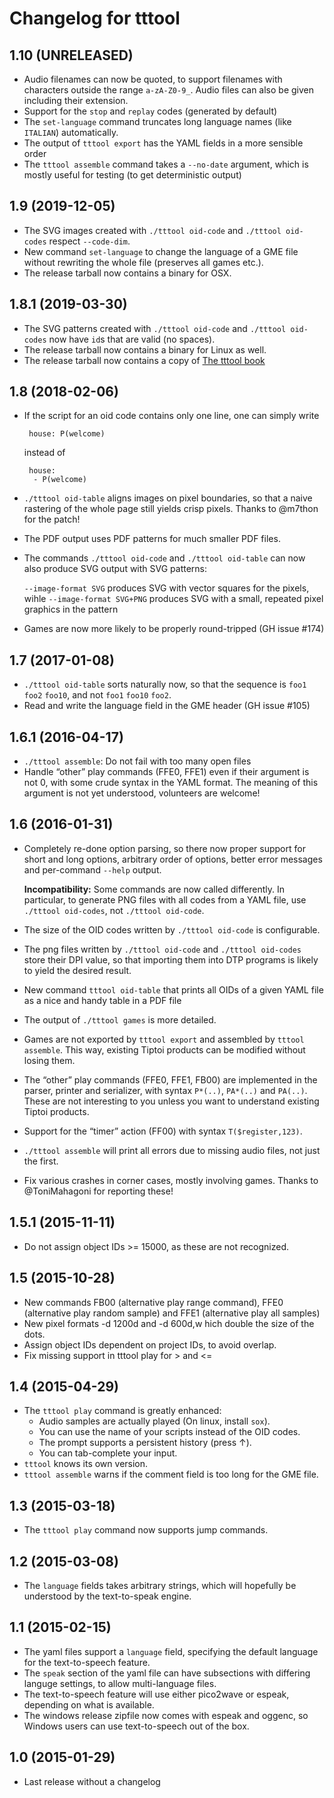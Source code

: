 # Changelog for tttool

## 1.10 (UNRELEASED)

 * Audio filenames can now be quoted, to support filenames with characters
   outside the range `a-zA-Z0-9_`. Audio files can also be given including
   their extension.
 * Support for the `stop` and `replay` codes (generated by default)
 * The `set-language` command truncates long language names (like `ITALIAN`)
   automatically.
 * The output of `tttool export` has the YAML fields in a more sensible order
 * The `tttool assemble` command takes a `--no-date` argument, which is
   mostly useful for testing (to get deterministic output)

## 1.9 (2019-12-05)

 * The SVG images created with `./tttool oid-code` and `./tttool oid-codes`
   respect `--code-dim`.
 * New command `set-language` to change the language of a GME file without
   rewriting the whole file (preserves all games etc.).
 * The release tarball now contains a binary for OSX.

## 1.8.1 (2019-03-30)

 * The SVG patterns created with `./tttool oid-code` and `./tttool oid-codes`
   now have `id`s that are valid (no spaces).
 * The release tarball now contains a binary for Linux as well.
 * The release tarball now contains a copy of [The tttool book](http://tttool.readthedocs.io/de/latest/)

## 1.8 (2018-02-06)

 * If the script for an oid code contains only one line, one can simply write

        house: P(welcome)

   instead of

        house:
         - P(welcome)
 * `./tttool oid-table` aligns images on pixel boundaries, so that a naive
   rastering of the whole page still yields crisp pixels.
   Thanks to @m7thon for the patch!
 * The PDF output uses PDF patterns for much smaller PDF files.
 * The commands `./tttool oid-code` and `./tttool oid-table` can now also
   produce SVG output with SVG patterns:

   `--image-format SVG` produces SVG with vector squares
   for the pixels, wihle `--image-format SVG+PNG` produces SVG with a small,
   repeated pixel graphics in the pattern
 * Games are now more likely to be properly round-tripped (GH issue #174)

## 1.7 (2017-01-08)

 * `./tttool oid-table` sorts naturally now, so that the sequence is `foo1`
   `foo2` `foo10`, and not `foo1` `foo10` `foo2`.
 * Read and write the language field in the GME header (GH issue #105)

## 1.6.1 (2016-04-17)

 * `./tttool assemble`: Do not fail with too many open files
 * Handle “other” play commands (FFE0, FFE1) even if their argument is not 0,
   with some crude syntax in the YAML format. The meaning of this argument is
   not yet understood, volunteers are welcome!

## 1.6 (2016-01-31)

 * Completely re-done option parsing, so there now proper support for short and
   long options, arbitrary order of options, better error messages and
   per-command `--help` output.

   **Incompatibility:** Some commands are now called differently. In
   particular, to generate PNG files with all codes from a YAML file, use
   `./tttool oid-codes`, not `./tttool oid-code`.
 * The size of the OID codes written by `./tttool oid-code` is configurable.
 * The png files written by `./tttool oid-code` and `./tttool oid-codes` store
   their DPI value, so that importing them into DTP programs is likely to yield
   the desired result.
 * New command `tttool oid-table` that prints all OIDs of a given YAML file as
   a nice and handy table in a PDF file
 * The output of `./tttool games` is more detailed.
 * Games are not exported by `tttool export` and assembled by `tttool
   assemble`. This way, existing Tiptoi products can be modified without losing
   them.
 * The “other” play commands (FFE0, FFE1, FB00) are implemented in the parser,
   printer and serializer, with syntax `P*(..)`, `PA*(..)` and `PA(..)`. These
   are not interesting to you unless you want to understand existing Tiptoi
   products.
 * Support for the “timer” action (FF00) with syntax `T($register,123)`.
 * `./tttool assemble` will print all errors due to missing audio files, not
   just the first.
 * Fix various crashes in corner cases, mostly involving games. Thanks to
   @ToniMahagoni for reporting these!

## 1.5.1 (2015-11-11)

 * Do not assign object IDs >= 15000, as these are not recognized.

## 1.5 (2015-10-28)

 * New commands FB00 (alternative play range command), FFE0 (alternative
   play random sample) and FFE1 (alternative play all samples)
 * New pixel formats -d 1200d and -d 600d,w hich double the size of the
   dots.
 * Assign object IDs dependent on project IDs, to avoid overlap.
 * Fix missing support in tttool play for > and <=

## 1.4 (2015-04-29)

 * The `tttool play` command is greatly enhanced:
   + Audio samples are actually played (On linux, install `sox`).
   + You can use the name of your scripts instead of the OID codes.
   + The prompt supports a persistent history (press ↑).
   + You can tab-complete your input.
 * `tttool` knows its own version.
 * `tttool assemble` warns if the comment field is too long for the GME file.

## 1.3 (2015-03-18)

 * The `tttool play` command now supports jump commands.

## 1.2 (2015-03-08)

 * The `language` fields takes arbitrary strings, which will hopefully be
   understood by the text-to-speak engine.

## 1.1 (2015-02-15)

 * The yaml files support a `language` field, specifying the default language
   for the text-to-speech feature.
 * The `speak` section of the yaml file can have subsections with differing
   languge settings, to allow multi-language files.
 * The text-to-speech feature will use either pico2wave or espeak, depending on
   what is available.
 * The windows release zipfile now comes with espeak and oggenc, so Windows users
   can use text-to-speech out of the box.

## 1.0 (2015-01-29)

 * Last release without a changelog
